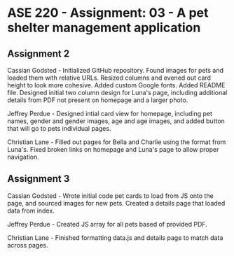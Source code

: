 # ASE 220 - Assignment: 03 - A pet shelter management application


## Assignment 2

Cassian Godsted - Initialized GitHub repository. Found images for pets and loaded them with relative URLs. Resized columns and evened out card height to look more cohesive. Added custom Google fonts. Added README file. Designed initial two column design for Luna's page, including additional details from PDF not present on homepage and a larger photo.

Jeffrey Perdue - Designed intial card view for homepage, including pet names, gender and gender images, age and age images, and added button that will go to pets individual pages.

Christian Lane - Filled out pages for Bella and Charlie using the format from Luna's. Fixed broken links on homepage and Luna's page to allow proper navigation.

## Assignment 3

Cassian Godsted - Wrote initial code pet cards to load from JS onto the page, and sourced images for new pets. Created a details page that loaded data from index.

Jeffrey Perdue - Created JS array for all pets based of provided PDF.

Christian Lane - Finished formatting data.js and details page to match data across pages.
